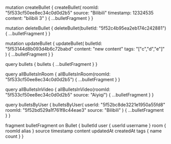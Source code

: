 mutation createBullet {
  createBullet(
    roomId: "5f533cf50ee8ec34c0d0d2b5" 
    source: "Bilibili" 
    timestamp: 12324535 
    content: "bilibili 3"
  ) {
    ...bulletFragment
  }
}

mutation deleteBullet {
  deleteBullet(bulletId: "5f52c4b95ea2eb174c242881") {
    ...bulletFragment
  }
}

mutation updateBullet {
  updateBullet(
    bulletId: "5f53144d8b093d4b6c72babd"
    content: "new content"
    tags: "[\"c\",\"d\",\"e\"]"
  ) {
    ...bulletFragment
  }
}


query bullets {
  bullets {
    ...bulletFragment
  }
}


query allBulletsInRoom {
  allBulletsInRoom(roomId: "5f533cf50ee8ec34c0d0d2b5") {
      ...bulletFragment
  }
}


query allBulletsInVideo {
  allBulletsInVideo(roomId: "5f533cf50ee8ec34c0d0d2b5" source: "Aiyiqi") {
      ...bulletFragment
  }
}


query bulletsByUser {
  bulletsByUser(
    userId: "5f52bc8de3221e1950a55fd8" 
    roomId: "5f52bd529a1f761f8c44eae3"
    source: "Bilibili"
  ) {
    ...bulletFragment
  }
}




fragment bulletFragment on Bullet {
  bulletId
  user {
    userId
    username
  }
  room {
    roomId
    alias
  }
  source
  timestamp
  content
  updatedAt
	createdAt
  tags {
    name
    count
  }
}